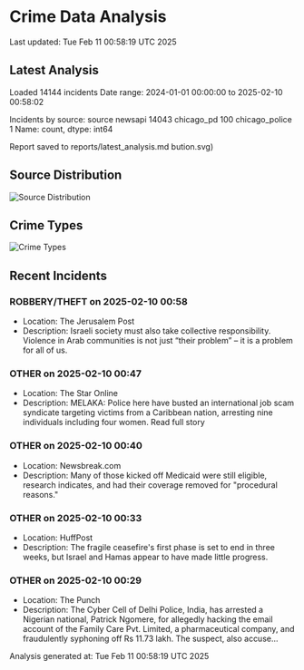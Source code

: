 # Crime Data Analysis
Last updated: Tue Feb 11 00:58:19 UTC 2025

## Latest Analysis

Loaded 14144 incidents
Date range: 2024-01-01 00:00:00 to 2025-02-10 00:58:02

Incidents by source:
source
newsapi           14043
chicago_pd          100
chicago_police        1
Name: count, dtype: int64

Report saved to reports/latest_analysis.md
bution.svg)

## Source Distribution
![Source Distribution](images/source_distribution.svg)

## Crime Types
![Crime Types](images/crime_types.svg)

## Recent Incidents

### ROBBERY/THEFT on 2025-02-10 00:58
- Location: The Jerusalem Post
- Description: Israeli society must also take collective responsibility. Violence in Arab communities is not just “their problem” – it is a problem for all of us.


### OTHER on 2025-02-10 00:47
- Location: The Star Online
- Description: MELAKA: Police here have busted an international job scam syndicate targeting victims from a Caribbean nation, arresting nine individuals including four women. Read full story


### OTHER on 2025-02-10 00:40
- Location: Newsbreak.com
- Description: Many of those kicked off Medicaid were still eligible, research indicates, and had their coverage removed for "procedural reasons."


### OTHER on 2025-02-10 00:33
- Location: HuffPost
- Description: The fragile ceasefire's first phase is set to end in three weeks, but Israel and Hamas appear to have made little progress.


### OTHER on 2025-02-10 00:29
- Location: The Punch
- Description: The Cyber Cell of Delhi Police, India, has arrested a Nigerian national, Patrick Ngomere, for allegedly hacking the email account of the Family Care Pvt. Limited, a pharmaceutical company, and fraudulently syphoning off Rs 11.73 lakh. The suspect, also accuse…

Analysis generated at: Tue Feb 11 00:58:19 UTC 2025
